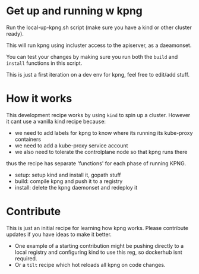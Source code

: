 # Get up and running w kpng

Run the local-up-kpng.sh script (make sure you have a kind or other cluster ready).

This will run kpng using incluster access to the apiserver, as a daeamonset.

You can test your changes by making sure you run both the `build` and `install` functions in this script.

This is just a first iteration on a dev env for kpng, feel free to edit/add stuff.

# How it works

This development recipe works by using `kind` to spin up a cluster.
However it cant use a vanilla kind recipe because:
- we need to add labels for kpng to know where its running its kube-proxy containers
- we need to add a kube-proxy service account 
- we also need to tolerate the controlplane node so that kpng runs there

thus the recipe has separate 'functions' for each phase of running KPNG.

- setup: setup kind and install it, gopath stuff
- build: compile kpng and push it to a registry
- install: delete the kpng daemonset and redeploy it

# Contribute

This is just an initial recipe for learning how kpng works.  Please contribute updates
if you have ideas to make it better.  

- One example of a starting contribution might be
pushing directly to a local registry and configuring kind to use this reg, so dockerhub
isnt required.  
- Or a `tilt` recipe which hot reloads all kpng on code changes.







